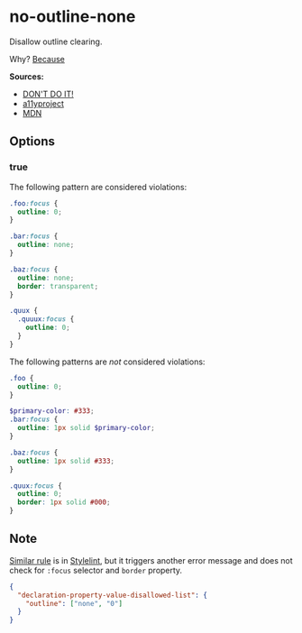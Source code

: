 # no-outline-none

Disallow outline clearing.

Why? [Because](https://www.w3.org/TR/2008/REC-WCAG20-20081211/#navigation-mechanisms-focus-visible)

**Sources:**

- [DON'T DO IT!](http://www.outlinenone.com/)
- [a11yproject](https://a11yproject.com/posts/never-remove-css-outlines/)
- [MDN](https://developer.mozilla.org/en-US/docs/Web/CSS/outline)

## Options

### true

The following pattern are considered violations:

```css
.foo:focus {
  outline: 0;
}
```

```css
.bar:focus {
  outline: none;
}
```

```css
.baz:focus {
  outline: none;
  border: transparent;
}
```

```scss
.quux {
  .quuux:focus {
    outline: 0;
  }
}
```

The following patterns are _not_ considered violations:

```css
.foo {
  outline: 0;
}
```

```scss
$primary-color: #333;
.bar:focus {
  outline: 1px solid $primary-color;
}
```

```css
.baz:focus {
  outline: 1px solid #333;
}
```

```css
.quux:focus {
  outline: 0;
  border: 1px solid #000;
}
```

## Note

[Similar rule](https://github.com/stylelint/stylelint/blob/main/lib/rules/declaration-property-value-disallowed-list/README.md) is in [Stylelint](https://github.com/stylelint/stylelint), but it triggers another error message and does not check for `:focus` selector and `border` property.

```json
{
  "declaration-property-value-disallowed-list": {
    "outline": ["none", "0"]
  }
}
```
